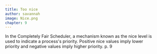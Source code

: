 ```yaml
---
title: Too nice
author: savannah
image: Nice.png
chapter: 9
---
```

In the Completely Fair Scheduler, a mechanism known as the nice level is used to indicate a process's priority. Positive nice values imply lower priority and negative values imply higher priority. p. 9